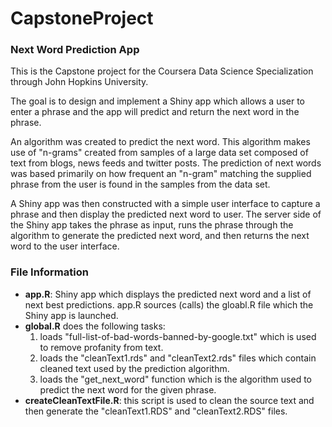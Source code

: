 # CapstoneProject
<h3>Next Word Prediction App</h3>

This is the Capstone project for the Coursera Data Science Specialization through John Hopkins University.

The goal is to design and implement a Shiny app which allows a user to enter a phrase and the app will predict and return the next word in the phrase.

An algorithm was created to predict the next word.  This algorithm makes use of "n-grams" created from samples of a large data set composed of text from blogs, news feeds and twitter posts.  The prediction of next words was based primarily on how frequent an "n-gram" matching the supplied phrase from the user is found in the samples from the data set.

A Shiny app was then constructed with a simple user interface to capture a phrase and then display the predicted next word to user.  The server side of the Shiny app takes the phrase as input, runs the phrase through the algorithm to generate the predicted next word, and then returns the next word to the user interface. 

<h3>File Information</h3>

<ul>
<li><strong>app.R</strong>: Shiny app which displays the predicted next word and a list of next best predictions. app.R sources (calls) the gloabl.R file which the Shiny app is launched.</li>

<li><strong>global.R</strong> does the following tasks:
<ol>
<li>loads "full-list-of-bad-words-banned-by-google.txt" which is used to remove profanity from text.</li>
<li>loads the "cleanText1.rds" and "cleanText2.rds" files which contain cleaned text used by the prediction algorithm.</li>
<li>loads the "get_next_word" function which is the algorithm used to predict the next word for the given phrase.</li>
</ol>
</li>

<li><strong>createCleanTextFile.R</strong>: this script is used to clean the source text and then generate the "cleanText1.RDS" and "cleanText2.RDS" files.</li>
